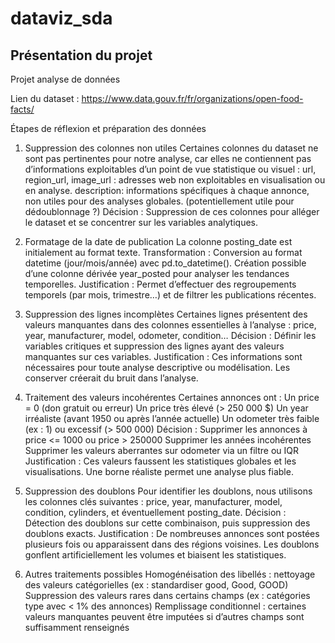 # dataviz_sda

## Présentation du projet
Projet analyse de données

Lien du dataset :  https://www.data.gouv.fr/fr/organizations/open-food-facts/


Étapes de réflexion et préparation des données
1. Suppression des colonnes non utiles
Certaines colonnes du dataset ne sont pas pertinentes pour notre analyse, car elles ne contiennent pas d’informations exploitables d’un point de vue statistique ou visuel :
url, region_url, image_url : adresses web non exploitables en visualisation ou en analyse.
description: informations spécifiques à chaque annonce, non utiles pour des analyses globales. (potentiellement utile pour dédoublonnage ?)
Décision : Suppression de ces colonnes pour alléger le dataset et se concentrer sur les variables analytiques.

2. Formatage de la date de publication
La colonne posting_date est initialement au format texte.
Transformation : Conversion au format datetime (jour/mois/année) avec pd.to_datetime().
Création possible d’une colonne dérivée year_posted pour analyser les tendances temporelles.
Justification : Permet d’effectuer des regroupements temporels (par mois, trimestre…) et de filtrer les publications récentes.

3. Suppression des lignes incomplètes
Certaines lignes présentent des valeurs manquantes dans des colonnes essentielles à l’analyse :
price, year, manufacturer, model, odometer, condition…
Décision : Définir les variables critiques et suppression des lignes ayant des valeurs manquantes sur ces variables.
Justification : Ces informations sont nécessaires pour toute analyse descriptive ou modélisation. Les conserver créerait du bruit dans l’analyse.

4. Traitement des valeurs incohérentes
Certaines annonces ont : Un price = 0 (don gratuit ou erreur)
Un price très élevé (> 250 000 $)
Un year irréaliste (avant 1950 ou après l’année actuelle)
Un odometer très faible (ex : 1) ou excessif (> 500 000)
Décision : Supprimer les annonces à price <= 1000 ou price > 250000
Supprimer les années incohérentes
Supprimer les valeurs aberrantes sur odometer via un filtre ou IQR
Justification : Ces valeurs faussent les statistiques globales et les visualisations. Une borne réaliste permet une analyse plus fiable.

5. Suppression des doublons
Pour identifier les doublons, nous utilisons les colonnes clés suivantes : price, year, manufacturer, model, condition, cylinders, et éventuellement posting_date.
Décision : Détection des doublons sur cette combinaison, puis suppression des doublons exacts.
Justification : De nombreuses annonces sont postées plusieurs fois ou apparaissent dans des régions voisines. Les doublons gonflent artificiellement les volumes et biaisent les statistiques.

6. Autres traitements possibles
Homogénéisation des libellés : nettoyage des valeurs catégorielles (ex : standardiser good, Good, GOOD)
Suppression des valeurs rares dans certains champs (ex : catégories type avec < 1% des annonces)
Remplissage conditionnel : certaines valeurs manquantes peuvent être imputées si d’autres champs sont suffisamment renseignés